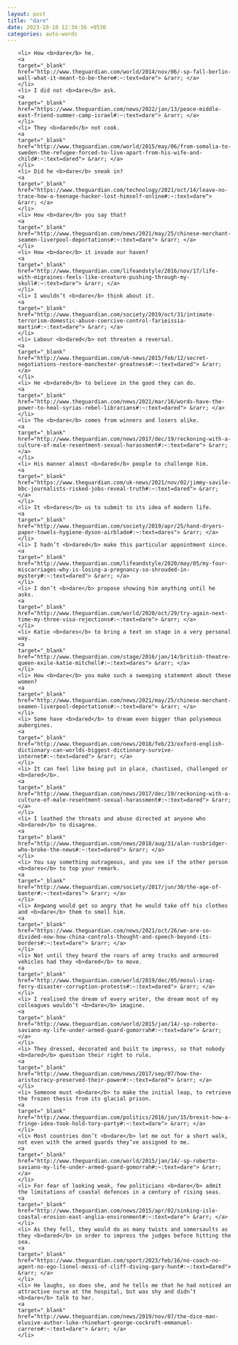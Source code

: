 ```yaml
---
layout: post
title: "dare"
date: 2023-10-10 12:34:56 +0530
categories: auto-words
---
```

<ol>

    <li> How <b>dare</b> he.
    <a 
    target="_blank" 
    href="http://www.theguardian.com/world/2014/nov/06/-sp-fall-berlin-wall-what-it-meant-to-be-there#:~:text=dare"> &rarr; </a>
    </li>
    <li> I did not <b>dare</b> ask.
    <a 
    target="_blank" 
    href="https://www.theguardian.com/news/2022/jan/13/peace-middle-east-friend-summer-camp-israel#:~:text=dare"> &rarr; </a>
    </li>
    <li> They <b>dared</b> not cook.
    <a 
    target="_blank" 
    href="http://www.theguardian.com/world/2015/may/06/from-somalia-to-sweden-the-refugee-forced-to-live-apart-from-his-wife-and-child#:~:text=dared"> &rarr; </a>
    </li>
    <li> Did he <b>dare</b> sneak in?
    <a 
    target="_blank" 
    href="https://www.theguardian.com/technology/2021/oct/14/leave-no-trace-how-a-teenage-hacker-lost-himself-online#:~:text=dare"> &rarr; </a>
    </li>
    <li> How <b>dare</b> you say that?
    <a 
    target="_blank" 
    href="http://www.theguardian.com/news/2021/may/25/chinese-merchant-seamen-liverpool-deportations#:~:text=dare"> &rarr; </a>
    </li>
    <li> How <b>dare</b> it invade our haven?
    <a 
    target="_blank" 
    href="http://www.theguardian.com/lifeandstyle/2016/nov/17/life-with-migraines-feels-like-creature-pushing-through-my-skull#:~:text=dare"> &rarr; </a>
    </li>
    <li> I wouldn’t <b>dare</b> think about it.
    <a 
    target="_blank" 
    href="http://www.theguardian.com/society/2019/oct/31/intimate-terrorism-domestic-abuse-coercive-control-farieissia-martin#:~:text=dare"> &rarr; </a>
    </li>
    <li> Labour <b>dared</b> not threaten a reversal.
    <a 
    target="_blank" 
    href="http://www.theguardian.com/uk-news/2015/feb/12/secret-negotiations-restore-manchester-greatness#:~:text=dared"> &rarr; </a>
    </li>
    <li> He <b>dared</b> to believe in the good they can do.
    <a 
    target="_blank" 
    href="http://www.theguardian.com/news/2021/mar/16/words-have-the-power-to-heal-syrias-rebel-librarians#:~:text=dared"> &rarr; </a>
    </li>
    <li> The <b>dare</b> comes from winners and losers alike.
    <a 
    target="_blank" 
    href="http://www.theguardian.com/news/2017/dec/19/reckoning-with-a-culture-of-male-resentment-sexual-harassment#:~:text=dare"> &rarr; </a>
    </li>
    <li> His manner almost <b>dared</b> people to challenge him.
    <a 
    target="_blank" 
    href="https://www.theguardian.com/uk-news/2021/nov/02/jimmy-savile-bbc-journalists-risked-jobs-reveal-truth#:~:text=dared"> &rarr; </a>
    </li>
    <li> It <b>dares</b> us to submit to its idea of modern life.
    <a 
    target="_blank" 
    href="http://www.theguardian.com/society/2019/apr/25/hand-dryers-paper-towels-hygiene-dyson-airblade#:~:text=dares"> &rarr; </a>
    </li>
    <li> I hadn’t <b>dared</b> make this particular appointment since.
    <a 
    target="_blank" 
    href="http://www.theguardian.com/lifeandstyle/2020/may/05/my-four-miscarriages-why-is-losing-a-pregnancy-so-shrouded-in-mystery#:~:text=dared"> &rarr; </a>
    </li>
    <li> I don’t <b>dare</b> propose showing him anything until he asks.
    <a 
    target="_blank" 
    href="http://www.theguardian.com/world/2020/oct/29/try-again-next-time-my-three-visa-rejections#:~:text=dare"> &rarr; </a>
    </li>
    <li> Katie <b>dares</b> to bring a text on stage in a very personal way.
    <a 
    target="_blank" 
    href="http://www.theguardian.com/stage/2016/jan/14/british-theatre-queen-exile-katie-mitchell#:~:text=dares"> &rarr; </a>
    </li>
    <li> How <b>dare</b> you make such a sweeping statement about these women?
    <a 
    target="_blank" 
    href="http://www.theguardian.com/news/2021/may/25/chinese-merchant-seamen-liverpool-deportations#:~:text=dare"> &rarr; </a>
    </li>
    <li> Some have <b>dared</b> to dream even bigger than polysemous aubergines.
    <a 
    target="_blank" 
    href="http://www.theguardian.com/news/2018/feb/23/oxford-english-dictionary-can-worlds-biggest-dictionary-survive-internet#:~:text=dared"> &rarr; </a>
    </li>
    <li> It can feel like being put in place, chastised, challenged or <b>dared</b>.
    <a 
    target="_blank" 
    href="http://www.theguardian.com/news/2017/dec/19/reckoning-with-a-culture-of-male-resentment-sexual-harassment#:~:text=dared"> &rarr; </a>
    </li>
    <li> I loathed the threats and abuse directed at anyone who <b>dared</b> to disagree.
    <a 
    target="_blank" 
    href="http://www.theguardian.com/news/2018/aug/31/alan-rusbridger-who-broke-the-news#:~:text=dared"> &rarr; </a>
    </li>
    <li> You say something outrageous, and you see if the other person <b>dares</b> to top your remark.
    <a 
    target="_blank" 
    href="http://www.theguardian.com/society/2017/jun/30/the-age-of-banter#:~:text=dares"> &rarr; </a>
    </li>
    <li> Angwang would get so angry that he would take off his clothes and <b>dare</b> them to smell him.
    <a 
    target="_blank" 
    href="https://www.theguardian.com/news/2021/oct/26/we-are-so-divided-now-how-china-controls-thought-and-speech-beyond-its-borders#:~:text=dare"> &rarr; </a>
    </li>
    <li> Not until they heard the roars of army trucks and armoured vehicles had they <b>dared</b> to move.
    <a 
    target="_blank" 
    href="http://www.theguardian.com/world/2019/dec/05/mosul-iraq-ferry-disaster-corruption-protests#:~:text=dared"> &rarr; </a>
    </li>
    <li> I realised the dream of every writer, the dream most of my colleagues wouldn’t <b>dare</b> imagine.
    <a 
    target="_blank" 
    href="http://www.theguardian.com/world/2015/jan/14/-sp-roberto-saviano-my-life-under-armed-guard-gomorrah#:~:text=dare"> &rarr; </a>
    </li>
    <li> They dressed, decorated and built to impress, so that nobody <b>dared</b> question their right to rule.
    <a 
    target="_blank" 
    href="http://www.theguardian.com/news/2017/sep/07/how-the-aristocracy-preserved-their-power#:~:text=dared"> &rarr; </a>
    </li>
    <li> Someone must <b>dare</b> to make the initial leap, to retrieve the frozen thesis from its glacial prison.
    <a 
    target="_blank" 
    href="http://www.theguardian.com/politics/2016/jun/15/brexit-how-a-fringe-idea-took-hold-tory-party#:~:text=dare"> &rarr; </a>
    </li>
    <li> Most countries don’t <b>dare</b> let me out for a short walk, not even with the armed guards they’ve assigned to me.
    <a 
    target="_blank" 
    href="http://www.theguardian.com/world/2015/jan/14/-sp-roberto-saviano-my-life-under-armed-guard-gomorrah#:~:text=dare"> &rarr; </a>
    </li>
    <li> For fear of looking weak, few politicians <b>dare</b> admit the limitations of coastal defences in a century of rising seas.
    <a 
    target="_blank" 
    href="http://www.theguardian.com/news/2015/apr/02/sinking-isle-coastal-erosion-east-anglia-environment#:~:text=dare"> &rarr; </a>
    </li>
    <li> As they fell, they would do as many twists and somersaults as they <b>dared</b> in order to impress the judges before hitting the sea.
    <a 
    target="_blank" 
    href="https://www.theguardian.com/sport/2023/feb/16/no-coach-no-agent-no-ego-lionel-messi-of-cliff-diving-gary-hunt#:~:text=dared"> &rarr; </a>
    </li>
    <li> He laughs, so does she, and he tells me that he had noticed an attractive nurse at the hospital, but was shy and didn’t <b>dare</b> talk to her.
    <a 
    target="_blank" 
    href="http://www.theguardian.com/news/2019/nov/07/the-dice-man-elusive-author-luke-rhinehart-george-cockroft-emmanuel-carrere#:~:text=dare"> &rarr; </a>
    </li>